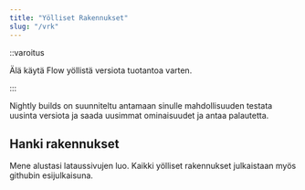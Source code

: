 ```yaml
---
title: "Yölliset Rakennukset"
slug: "/vrk"
---
```


::varoitus

Älä käytä Flow yöllistä versiota tuotantoa varten.

:::

Nightly builds on suunniteltu antamaan sinulle mahdollisuuden testata uusinta versiota ja saada uusimmat ominaisuudet ja antaa palautetta.

## Hanki rakennukset

Mene alustasi lataussivujen luo. Kaikki yölliset rakennukset julkaistaan myös githubin esijulkaisuna.
